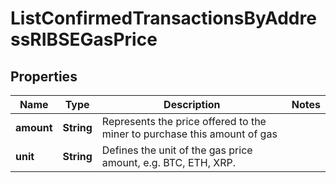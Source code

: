 

# ListConfirmedTransactionsByAddressRIBSEGasPrice


## Properties

| Name | Type | Description | Notes |
|------------ | ------------- | ------------- | -------------|
|**amount** | **String** | Represents the price offered to the miner to purchase this amount of gas |  |
|**unit** | **String** | Defines the unit of the gas price amount, e.g. BTC, ETH, XRP. |  |



